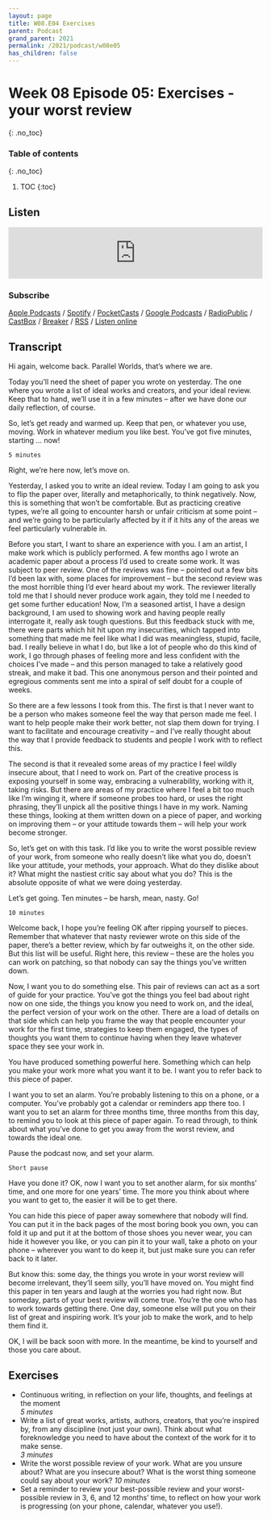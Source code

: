 ```yaml
---
layout: page
title: W08.E04 Exercises
parent: Podcast
grand_parent: 2021
permalink: /2021/podcast/w08e05
has_children: false
---
```


# Week 08 Episode 05: Exercises - your worst review
{: .no_toc}

### Table of contents
{: .no_toc}

1. TOC
{:toc}

## Listen

<iframe src="https://anchor.fm/olliepalmer/embed/episodes/2021-W8-E5-Action-Your-worst-review-evn6og" height="102px" width="100%" frameborder="0" scrolling="no"></iframe>

### Subscribe

[Apple Podcasts](https://podcasts.apple.com/gb/podcast/parallel-worlds/id1504529134) / [Spotify](https://open.spotify.com/show/3L3RhKaoqQZoU9fIcLuZjz) / [PocketCasts](https://pca.st/ha20534r) / [Google Podcasts](https://www.google.com/podcasts?feed=aHR0cHM6Ly9hbmNob3IuZm0vcy8xODg0YjAwOC9wb2RjYXN0L3Jzcw%3D%3D) / [RadioPublic](https://radiopublic.com/parallel-worlds-WzVy1K) / [CastBox](https://castbox.fm/channel/id2710471?utm_source=podcaster&utm_medium=dlink&utm_campaign=c_2710471&utm_content=Parallel%20Worlds-CastBox_FM) / [Breaker](https://www.breaker.audio/parallel-worlds) / [RSS](https://anchor.fm/s/1884b008/podcast/rss) / [Listen online](https://anchor.fm/olliepalmer)


## Transcript

Hi again, welcome back. Parallel Worlds, that’s where we are.

Today you’ll need the sheet of paper you wrote on yesterday. The one where you wrote a list of ideal works and creators, and your ideal review. Keep that to hand, we’ll use it in a few minutes – after we have done our daily reflection, of course.

So, let’s get ready and warmed up. Keep that pen, or whatever you use, moving. Work in whatever medium you like best. You’ve got five minutes, starting … now!

```
5 minutes
 ```
Right, we’re here now, let’s move on.


Yesterday, I asked you to write an ideal review. Today I am going to ask you to flip the paper over, literally and metaphorically, to think negatively. Now, this is something that won’t be comfortable. But as practicing creative types, we’re all going to encounter harsh or unfair criticism at some point – and we’re going to be particularly affected by it if it hits any of the areas we feel particularly vulnerable in.

Before you start, I want to share an experience with you. I am an artist, I make work which is publicly performed. A few months ago I wrote an academic paper about a process I’d used to create some work. It was subject to peer review. One of the reviews was fine – pointed out a few bits I’d been lax with, some places for improvement – but the second review was the most horrible thing I’d ever heard about my work. The reviewer literally told me that I should never produce work again, they told me I needed to get some further education! Now, I’m a seasoned artist, I have a design background, I am used to showing work and having people really interrogate it, really ask tough questions. But this feedback stuck with me, there were parts which hit hit upon my insecurities, which tapped into something that made me feel like what I did was meaningless, stupid, facile, bad. I really believe in what I do, but like a lot of people who do this kind of work, I go through phases of feeling more and less confident with the choices I’ve made – and this person managed to take a relatively good streak, and make it bad. This one anonymous person and their pointed and egregious   comments sent me into a spiral of self doubt for a couple of weeks.

So there are a few lessons I took from this. The first is that I never want to be a person who makes someone feel the way that person made me feel. I want to help people make their work better, not slap them down for trying. I want to facilitate and encourage creativity – and I’ve really thought about the way that I provide feedback to students and people I work with to reflect this.

The second is that it revealed some areas of my practice I feel wildly insecure about, that I need to work on. Part of the creative process is exposing yourself in some way, embracing a vulnerability, working with it, taking risks. But there are areas of my practice where I feel a bit too much like I’m winging it, where if someone probes too hard, or uses the right phrasing, they’ll unpick all the positive things I have in my work. Naming these things, looking at them written down on a piece of paper, and working on improving them – or your attitude towards them – will help your work become stronger.

So, let’s get on with this task. I’d like you to write the worst possible review of your work, from someone who really doesn’t like what you do, doesn’t like your attitude, your methods, your approach. What do they dislike about it? What might the nastiest critic say about what you do? This is the absolute opposite of what we were doing yesterday.

Let’s get going. Ten minutes – be harsh, mean, nasty. Go!


```
10 minutes
```

Welcome back, I hope you’re feeling OK after ripping yourself to pieces. Remember that whatever that nasty reviewer wrote on this side of the paper, there’s a better review, which by far outweighs it, on the other side. But this list will be useful. Right here, this review – these are the holes you can work on patching, so that nobody can say the things you’ve written down.

Now, I want you to do something else. This pair of reviews can act as a sort of guide for your practice. You’ve got the things you feel bad about right now on one side, the things you know you need to work on, and the ideal, the perfect version of your work on the other. There are a load of details on that side which can help you frame the way that people encounter your work for the first time, strategies to keep them engaged, the types of thoughts you want them to continue having when they leave whatever space they see your work in.

You have produced something powerful here. Something which can help you make your work more what you want it to be. I want you to refer back to this piece of paper.

I want you to set an alarm. You’re probably listening to this on a phone, or a computer. You’ve probably got a calendar or reminders app there too. I want you to set an alarm for three months time, three months from this day, to remind you to look at this piece of paper again. To read through, to think about what you’ve done to get you away from the worst review, and  towards the ideal one.

Pause the podcast now, and set your alarm.
```
Short pause
```
Have you done it? OK, now I want you to set another alarm, for six months’ time, and one more for one years’ time. The more you think about where you want to get to, the easier it will be to get there.

You can hide this piece of paper away somewhere that nobody will find. You can put it in the back pages of the most boring book you own, you can fold it up and put it at the bottom of those shoes you never wear, you can hide it however you like, or you can pin it to your wall, take a photo on your phone – wherever you want to do keep it, but just make sure you can refer back to it later.

But know this: some day, the things you wrote in your worst review will become irrelevant, they’ll seem silly, you’ll have moved on. You might find this paper in ten years and laugh at the worries you had right now. But someday, parts of your best review will come true. You’re the one who has to work towards getting there. One day, someone else will put you on their list of great and inspiring work. It’s your job to make the work, and to help them find it.

OK, I will be back soon with more. In the meantime, be kind to yourself and those you care about.

## Exercises

- Continuous writing, in reflection on your life, thoughts, and feelings at the moment  
_5 minutes_
- Write a list of great works, artists, authors, creators, that you’re inspired by, from any discipline (not just your own). Think about what foreknowledge you need to have about the context of the work for it to make sense.  
_3 minutes_
- Write the worst possible review of your work. What are you unsure about? What are you insecure about? What is the worst thing someone could say about your work?
_10 minutes_
- Set a reminder to review your best-possible review and your worst-possible review in 3, 6, and 12 months’ time, to reflect on how your work is progressing (on your phone, calendar, whatever you use!).
